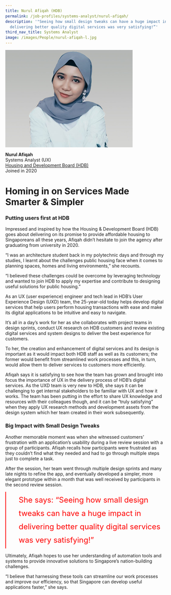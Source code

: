 ```yaml
---
title: Nurul Afiqah (HDB)
permalink: /job-profiles/systems-analyst/nurul-afiqah/
description: '"Seeing how small design tweaks can have a huge impact in
  delivering better quality digital services was very satisfying!”'
third_nav_title: Systems Analyst
image: /images/People/nurul-afiqah-l.jpg
---
```

<img src="/images/People/nurul-afiqah-l.jpg" alt="Nurul Afiqah" style="width:400px;" align="left">
<br clear="left">

**Nurul Afiqah**<br>
Systems Analyst (UX)<br>
[Housing and Development Board (HDB)](https://www.hdb.gov.sg/cs/infoweb/about-us)<br>
Joined in 2020


# Homing in on Services Made Smarter &amp; Simpler


### Putting users first at HDB

Impressed and inspired by how the Housing &amp; Development Board (HDB) goes about delivering on its promise to provide affordable housing to Singaporeans all these years, Afiqah didn’t hesitate to join the agency after graduating from university in 2020.

“I was an architecture student back in my polytechnic days and through my studies, I learnt about the challenges public housing face when it comes to planning spaces, homes and living environments,” she recounts.

“I believed these challenges could be overcome by leveraging technology and wanted to join HDB to apply my expertise and contribute to designing useful solutions for public housing.”

As an UX (user experience) engineer and tech lead in HDB’s User Experience Design (UXD) team, the 25-year-old today helps develop digital services that help users perform housing transactions with ease and make its digital applications to be intuitive and easy to navigate.

It’s all in a day’s work for her as she collaborates with project teams in design sprints, conduct UX research on HDB customers and review existing digital services and system designs to deliver the best experience for customers.

To her, the creation and enhancement of digital services and its design is important as it would impact both HDB staff as well as its customers; the former would benefit from streamlined work processes and this, in turn, would allow them to deliver services to customers more efficiently.

Afiqah says it is satisfying to see how the team has grown and brought into focus the importance of UX in the delivery process of HDB’s digital services. As the UXD team is very new to HDB, she says it can be challenging to get internal stakeholders to be familiar with UX and how it works. The team has been putting in the effort to share UX knowledge and resources with their colleagues though, and it can be “truly satisfying” when they apply UX research methods and development assets from the design system which her team created in their work subsequently.

### Big Impact with Small Design Tweaks

Another memorable moment was when she witnessed customers’ frustration with an application’s usability during a live review session with a group of participants. Afiqah recalls how participants were frustrated as they couldn’t find what they needed and had to go through multiple steps just to complete a task.

After the session, her team went through multiple design sprints and many late nights to refine the app, and eventually developed a simpler, more elegant prototype within a month that was well received by participants in the second review session.

<div style="font-size:24px; font-weight: 400; line-height: 1.75; color: #FF0000; padding: 5px 0px 5px 40px; margin-left: 0; border-left: 2px solid red">She says: “Seeing how small design tweaks can have a huge impact in delivering better quality digital services was very satisfying!”</div>

Ultimately, Afiqah hopes to use her understanding of automation tools and systems to provide innovative solutions to Singapore’s nation-building challenges.

“I believe that harnessing these tools can streamline our work processes and improve our efficiency, so that Singapore can develop useful applications faster,” she says.